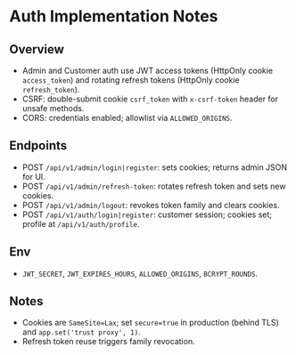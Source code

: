 # Auth Implementation Notes

## Overview
- Admin and Customer auth use JWT access tokens (HttpOnly cookie `access_token`) and rotating refresh tokens (HttpOnly cookie `refresh_token`).
- CSRF: double-submit cookie `csrf_token` with `x-csrf-token` header for unsafe methods.
- CORS: credentials enabled; allowlist via `ALLOWED_ORIGINS`.

## Endpoints
- POST `/api/v1/admin/login|register`: sets cookies; returns admin JSON for UI.
- POST `/api/v1/admin/refresh-token`: rotates refresh token and sets new cookies.
- POST `/api/v1/admin/logout`: revokes token family and clears cookies.
- POST `/api/v1/auth/login|register`: customer session; cookies set; profile at `/api/v1/auth/profile`.

## Env
- `JWT_SECRET`, `JWT_EXPIRES_HOURS`, `ALLOWED_ORIGINS`, `BCRYPT_ROUNDS`.

## Notes
- Cookies are `SameSite=Lax`; set `secure=true` in production (behind TLS) and `app.set('trust proxy', 1)`.
- Refresh token reuse triggers family revocation.


